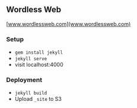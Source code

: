 ## Wordless Web

[www.wordlessweb.com](www.wordlessweb.com)

### Setup

 * `gem install jekyll`
 * `jekyll serve`
 * visit localhost:4000

### Deployment

 * `jekyll build`
 * Upload `_site` to S3

